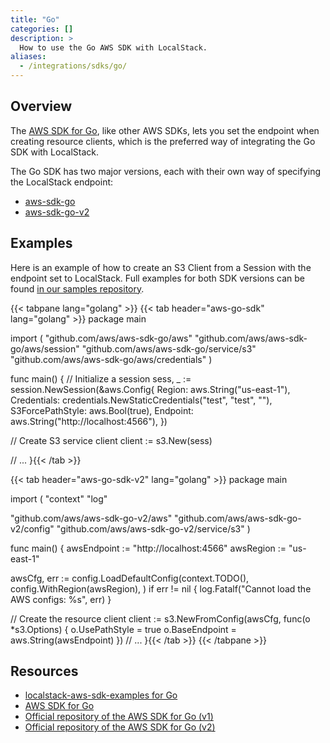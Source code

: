 ```yaml
---
title: "Go"
categories: []
description: >
  How to use the Go AWS SDK with LocalStack.
aliases:
  - /integrations/sdks/go/
---
```


## Overview

The [AWS SDK for Go](https://aws.amazon.com/sdk-for-go/), like other AWS SDKs, lets you set the endpoint when creating resource clients,
which is the preferred way of integrating the Go SDK with LocalStack.

The Go SDK has two major versions, each with their own way of specifying the LocalStack endpoint:

* [aws-sdk-go](https://github.com/aws/aws-sdk-go)
* [aws-sdk-go-v2](https://github.com/aws/aws-sdk-go-v2)

## Examples

Here is an example of how to create an S3 Client from a Session with the endpoint set to LocalStack.
Full examples for both SDK versions can be found [in our samples repository](https://github.com/localstack/localstack-aws-sdk-examples/tree/main/go).

{{< tabpane lang="golang" >}}
{{< tab header="aws-go-sdk" lang="golang" >}}
package main

import (
    "github.com/aws/aws-sdk-go/aws"
    "github.com/aws/aws-sdk-go/aws/session"
    "github.com/aws/aws-sdk-go/service/s3"
    "github.com/aws/aws-sdk-go/aws/credentials"
)

func main() {
  // Initialize a session
  sess, _ := session.NewSession(&aws.Config{
    Region:           aws.String("us-east-1"),
    Credentials:      credentials.NewStaticCredentials("test", "test", ""),
    S3ForcePathStyle: aws.Bool(true),
    Endpoint:         aws.String("http://localhost:4566"),
  })

  // Create S3 service client
  client := s3.New(sess)

  // ...
}{{< /tab >}}

{{< tab header="aws-go-sdk-v2" lang="golang" >}}
package main

import (
  "context"
  "log"

  "github.com/aws/aws-sdk-go-v2/aws"
  "github.com/aws/aws-sdk-go-v2/config"
  "github.com/aws/aws-sdk-go-v2/service/s3"
)

func main() {
  awsEndpoint := "http://localhost:4566"
  awsRegion := "us-east-1"
  
  awsCfg, err := config.LoadDefaultConfig(context.TODO(),
    config.WithRegion(awsRegion),
  )
  if err != nil {
    log.Fatalf("Cannot load the AWS configs: %s", err)
  }

  // Create the resource client
  client := s3.NewFromConfig(awsCfg, func(o *s3.Options) {
    o.UsePathStyle = true
    o.BaseEndpoint = aws.String(awsEndpoint)
  })
  // ...
}{{< /tab >}}
{{< /tabpane >}}



## Resources

* [localstack-aws-sdk-examples for Go](https://github.com/localstack/localstack-aws-sdk-examples/tree/main/go)
* [AWS SDK for Go](https://aws.amazon.com/sdk-for-go/)
* [Official repository of the AWS SDK for Go (v1)](https://github.com/aws/aws-sdk-go)
* [Official repository of the AWS SDK for Go (v2)](https://github.com/aws/aws-sdk-go-v2)
